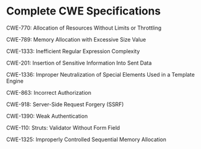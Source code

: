 

# Complete CWE Specifications

CWE-770: Allocation of Resources Without Limits or Throttling

CWE-789: Memory Allocation with Excessive Size Value

CWE-1333: Inefficient Regular Expression Complexity

CWE-201: Insertion of Sensitive Information Into Sent Data

CWE-1336: Improper Neutralization of Special Elements Used in a Template Engine

CWE-863: Incorrect Authorization

CWE-918: Server-Side Request Forgery (SSRF)

CWE-1390: Weak Authentication

CWE-110: Struts: Validator Without Form Field

CWE-1325: Improperly Controlled Sequential Memory Allocation